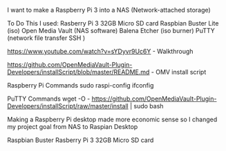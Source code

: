 I want to make a Raspberry Pi 3 into a NAS (Network-attached storage)

To Do This I used:
Rasberry Pi 3 
32GB Micro SD card
Raspbian Buster Lite (iso)
Open Media Vault (NAS software)
Balena Etcher (iso burner)
PuTTY  (network file transfer SSH )

https://www.youtube.com/watch?v=sYDyvr9Uc6Y - Walkthrough

https://github.com/OpenMediaVault-Plugin-Developers/installScript/blob/master/README.md - OMV install script

Raspberry Pi Commands 
    sudo raspi-config
    ifconfig

PuTTY Commands 
    wget -O - https://github.com/OpenMediaVault-Plugin-Developers/installScript/raw/master/install | sudo bash

Making a Raspberry Pi desktop made more economic sense so I changed my project goal from NAS to Raspian Desktop

Raspbian Buster
Rasberry Pi 3 
32GB Micro SD card